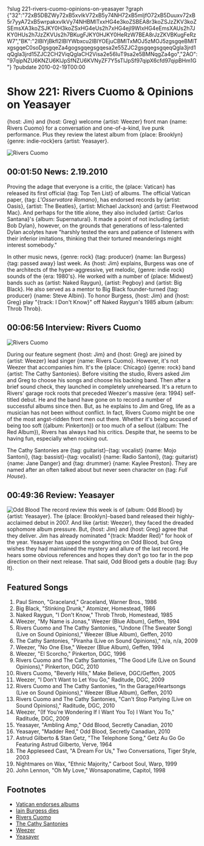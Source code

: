 ?slug 221-rivers-cuomo-opinions-on-yeasayer
?graph {"32":"72xB5DBZWy72xB5xvIkV72xB5y74NH72xB5mljfO72xB5Duuxv72xB5r7yyA72xB5wrpakxvIkVy74NHBMlTxxHG4e3koZSBEA8r3koZSJzZKV3koZSEmsXA3koZSJKY0H3koZSxHG4eUs2h7xHG4ejI9WIxHG4eEmsXAUs2h7JKY0HUs2h7JzZKVUs2h7BKugFJKY0HJKY0HeRzW7BEA8rJzZKVBKugFeRzW7","BK":"2IBlYjBkfl2IBlYWbxcu2IBlYOEjuCBMlTxMOJ5zMOJ5zgsgqeBMlTxgsgqeC0soDgsgqeZa4gogsgqegsgqesa2e55ZJC2gsgqegsgqeqQgla3jrd1qQgla3jrd15ZJC2CH2ViqQglaCH2Visa2e56IuT9sa2e5BMNqgZa4go","2AO":"97qipNZU6KNZU6KlJpSfNZU6KVNyZF7Y5sTlJpSf97qipX6cfd97qipBHm1G"}
?pubdate 2010-02-19T00:00

# Show 221: Rivers Cuomo & Opinions on Yeasayer 
{host: Jim} and {host: Greg} welcome {artist: Weezer} front man {name: Rivers Cuomo} for a conversation and one-of-a-kind, live punk performance. Plus they review the latest album from {place: Brooklyn} {genre: indie-rock}ers {artist: Yeasayer}.

![Rivers Cuomo](//static.soundopinions.org/images/2010/riverscuomo.jpg)

## 00:01:50 News: 2.19.2010
Proving the adage that everyone is a critic, the {place: Vatican} has released its first official {tag: Top Ten List} of albums. The official Vatican paper, {tag: *L'Osservatore Romano*}, has endorsed records by {artist: Oasis}, {artist: The Beatles}, {artist: Michael Jackson} and {artist: Fleetwood Mac}. And perhaps for the title alone, they also included {artist: Carlos Santana}'s {album: Supernatural}. It made a point of not including {artist: Bob Dylan}, however, on the grounds that generations of less-talented Dylan acolytes have "harshly tested the ears and patience of listeners with their inferior imitations, thinking that their tortured meanderings might interest somebody."

In other music news, {genre: rock} {tag: producer} {name: Ian Burgess} {tag: passed away} last week. As {host: Jim} explains, Burgess was one of the architects of the hyper-aggressive, yet melodic, {genre: indie rock} sounds of the {era: 1980's}. He worked with a number of {place: Midwest} bands such as {artist: Naked Raygun}, {artist: Pegboy} and {artist: Big Black}. He also served as a mentor to Big Black founder-turned {tag: producer} {name: Steve Albini}. To honor Burgess, {host: Jim} and {host: Greg} play "{track: I Don't Know}" off Naked Raygun's 1985 album {album: Throb Throb}.

## 00:06:56 Interview: Rivers Cuomo
![Rivers Cuomo](//static.soundopinions.org/assets/221/BK0.jpg)

During our feature segment {host: Jim} and {host: Greg} are joined by {artist: Weezer} lead singer {name: Rivers Cuomo}. However, it's not Weezer that accompanies him. It's the {place: Chicago} {genre: rock} band {artist: The Cathy Santonies}. Before visiting the studio, Rivers asked Jim and Greg to choose his songs and choose his backing band. Then after a brief sound check, they launched in completely unrehearsed. It's a return to Rivers' garage rock roots that preceded Weezer's massive {era: 1994} self-titled debut. He and the band have gone on to record a number of successful albums since then. But, as he explains to Jim and Greg, life as a musician has not been without conflict. In fact, Rivers Cuomo might be one of the most angst-ridden front men out there. Whether it's being accused of being too soft ({album: Pinkerton}) or too much of a sellout ({album: The Red Album}), Rivers has always had his critics. Despite that, he seems to be having fun, especially when rocking out. 

The Cathy Santonies are {tag: guitarist}-{tag: vocalist} {name: Mojo Santoni}, {tag: bassist}-{tag: vocalist} {name: Radio Santoni}, {tag: guitarist} {name: Jane Danger} and {tag: drummer} {name: Kaylee Preston}. They are named after an often talked about but never seen character on {tag: *Full House*}. 

## 00:49:36 Review: Yeasayer
![Odd Blood](//static.soundopinions.org/assets/221/2AO0.jpg "264143704/953194489")
The record review this week is of {album: Odd Blood} by {artist: Yeasayer}. The {place: Brooklyn}-based band released their highly-acclaimed debut in 2007. And like {artist: Weezer}, they faced the dreaded sophomore album pressure. But, {host: Jim} and {host: Greg} agree that they deliver. Jim has already nominated "{track: Madder Red}" for hook of the year. Yeasayer has upped the songwriting on Odd Blood, but Greg wishes they had maintained the mystery and allure of the last record. He hears some obvious references and hopes they don't go too far in the pop direction on their next release. That said, Odd Blood gets a double {tag: Buy It}. 

## Featured Songs
1. Paul Simon, "Graceland," Graceland, Warner Bros., 1986
2. Big Black, "Stinking Drunk," Atomizer, Homestead, 1986
3. Naked Raygun, "I Don't Know," Throb Throb, Homestead, 1985
4. Weezer, "My Name is Jonas," Weezer (Blue Album), Geffen, 1994
5. Rivers Cuomo and The Cathy Santonies, "Undone (The Sweater Song) (Live on Sound Opinions)," Weezer (Blue Album), Geffen, 2010 
5. The Cathy Santonies, "Piranha (Live on Sound Opinions)," n/a, n/a, 2009
6. Weezer, "No One Else," Weezer (Blue Album), Geffen, 1994
7. Weezer, "El Scorcho," Pinkerton, DGC, 1996
8. Rivers Cuomo and The Cathy Santonies, "The Good Life (Live on Sound Opinions)," Pinkerton, DGC, 2010
9. Rivers Cuomo, "Beverly Hills," Make Believe, DGC/Geffen, 2005
10. Weezer, "I Don't Want to Let You Go," Raditude, DGC, 2009
11. Rivers Cuomo and The Cathy Santonies, "In the Garage/Heartsongs (Live on Sound Opinions)," Weezer (Blue Album), Geffen, 2010
12. Rivers Cuomo and The Cathy Santonies, "Can't Stop Partying (Live on Sound Opinions)," Raditude, DGC, 2010 
13. Weezer, "(If You're Wondering If I Want You To) I Want You To," Raditude, DGC, 2009
14. Yeasayer, "Ambling Amp," Odd Blood, Secretly Canadian, 2010
15. Yeasayer, "Madder Red," Odd Blood, Secretly Canadian, 2010
16. Astrud Gilberto & Stan Getz, "The Telephone Song," Getz Au Go Go Featuring Astrud Gilberto, Verve, 1964
17. The Appleseed Cast, "A Dream For Us," Two Conversations, Tiger Style, 2003
18. Nightmares on Wax, "Ethnic Majority," Carboot Soul, Warp, 1999
19. John Lennon, "Oh My Love," Wonsaponatime, Capitol, 1998

## Footnotes
- [Vatican endorses albums](http://www.nytimes.com/2010/02/15/arts/music/15arts-VATICANSTOP1_BRF.html?_r=0)
- [Iain Burgess dies](http://pitchfork.com/news/37908-rip-punk-producer-iain-burgess/)
- [Rivers Cuomo](http://riverscuomo.com/)
- [The Cathy Santonies](https://www.reverbnation.com/thecathysantonies)
- [Weezer](http://weezer.com/)
- [Yeasayer](http://blog.yeasayer.net/)
